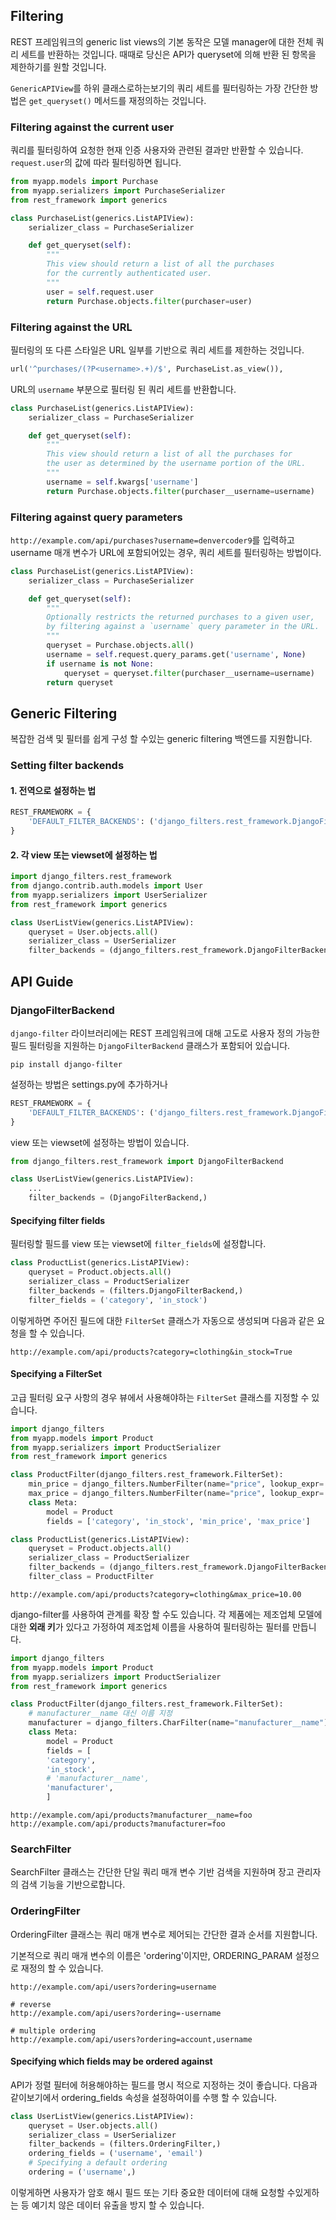 ## Filtering
REST 프레임워크의 generic list views의 기본 동작은 모델 manager에 대한 전체 쿼리 세트를 반환하는 것입니다. 때때로 당신은 API가 queryset에 의해 반환 된 항목을 제한하기를 원할 것입니다.

`GenericAPIView`를 하위 클래스로하는보기의 쿼리 세트를 필터링하는 가장 간단한 방법은 `get_queryset()` 메서드를 재정의하는 것입니다.

### Filtering against the current user
쿼리를 필터링하여 요청한 현재 인증 사용자와 관련된 결과만 반환할 수 있습니다. `request.user`의 값에 따라 필터링하면 됩니다.

```python
from myapp.models import Purchase
from myapp.serializers import PurchaseSerializer
from rest_framework import generics

class PurchaseList(generics.ListAPIView):
    serializer_class = PurchaseSerializer

    def get_queryset(self):
        """
        This view should return a list of all the purchases
        for the currently authenticated user.
        """
        user = self.request.user
        return Purchase.objects.filter(purchaser=user)
```

### Filtering against the URL
필터링의 또 다른 스타일은 URL 일부를 기반으로 쿼리 세트를 제한하는 것입니다.

```python
url('^purchases/(?P<username>.+)/$', PurchaseList.as_view()),
```
URL의 `username` 부분으로 필터링 된 쿼리 세트를 반환합니다.
```python
class PurchaseList(generics.ListAPIView):
    serializer_class = PurchaseSerializer

    def get_queryset(self):
        """
        This view should return a list of all the purchases for
        the user as determined by the username portion of the URL.
        """
        username = self.kwargs['username']
        return Purchase.objects.filter(purchaser__username=username)
```

### Filtering against query parameters
`http://example.com/api/purchases?username=denvercoder9`를 입력하고 username 매개 변수가 URL에 포함되어있는 경우, 쿼리 세트를 필터링하는 방법이다.
```python
class PurchaseList(generics.ListAPIView):
    serializer_class = PurchaseSerializer

    def get_queryset(self):
        """
        Optionally restricts the returned purchases to a given user,
        by filtering against a `username` query parameter in the URL.
        """
        queryset = Purchase.objects.all()
        username = self.request.query_params.get('username', None)
        if username is not None:
            queryset = queryset.filter(purchaser__username=username)
        return queryset
```

## Generic Filtering
복잡한 검색 및 필터를 쉽게 구성 할 수있는 generic filtering 백엔드를 지원합니다.

### Setting filter backends
#### 1. 전역으로 설정하는 법
```python
REST_FRAMEWORK = {
    'DEFAULT_FILTER_BACKENDS': ('django_filters.rest_framework.DjangoFilterBackend',)
}
```

#### 2. 각 view 또는 viewset에 설정하는 법
```python
import django_filters.rest_framework
from django.contrib.auth.models import User
from myapp.serializers import UserSerializer
from rest_framework import generics

class UserListView(generics.ListAPIView):
    queryset = User.objects.all()
    serializer_class = UserSerializer
    filter_backends = (django_filters.rest_framework.DjangoFilterBackend,)
```

## API Guide

### DjangoFilterBackend
`django-filter` 라이브러리에는 REST 프레임워크에 대해 고도로 사용자 정의 가능한 필드 필터링을 지원하는 `DjangoFilterBackend` 클래스가 포함되어 있습니다.

```shell
pip install django-filter
```
설정하는 방법은 settings.py에 추가하거나
```python
REST_FRAMEWORK = {
    'DEFAULT_FILTER_BACKENDS': ('django_filters.rest_framework.DjangoFilterBackend',)
}
```
view 또는 viewset에 설정하는 방법이 있습니다.
```python
from django_filters.rest_framework import DjangoFilterBackend

class UserListView(generics.ListAPIView):
    ...
    filter_backends = (DjangoFilterBackend,)
```

#### Specifying filter fields
필터링할 필드를 view 또는 viewset에 `filter_fields`에 설정합니다.
```python
class ProductList(generics.ListAPIView):
    queryset = Product.objects.all()
    serializer_class = ProductSerializer
    filter_backends = (filters.DjangoFilterBackend,)
    filter_fields = ('category', 'in_stock')
```
이렇게하면 주어진 필드에 대한 `FilterSet` 클래스가 자동으로 생성되며 다음과 같은 요청을 할 수 있습니다.
```
http://example.com/api/products?category=clothing&in_stock=True
```

#### Specifying a FilterSet
고급 필터링 요구 사항의 경우 뷰에서 사용해야하는 `FilterSet` 클래스를 지정할 수 있습니다.
```python
import django_filters
from myapp.models import Product
from myapp.serializers import ProductSerializer
from rest_framework import generics

class ProductFilter(django_filters.rest_framework.FilterSet):
    min_price = django_filters.NumberFilter(name="price", lookup_expr='gte')
    max_price = django_filters.NumberFilter(name="price", lookup_expr='lte')
    class Meta:
        model = Product
        fields = ['category', 'in_stock', 'min_price', 'max_price']

class ProductList(generics.ListAPIView):
    queryset = Product.objects.all()
    serializer_class = ProductSerializer
    filter_backends = (django_filters.rest_framework.DjangoFilterBackend,)
    filter_class = ProductFilter
```

```
http://example.com/api/products?category=clothing&max_price=10.00
```
django-filter를 사용하여 관계를 확장 할 수도 있습니다. 각 제품에는 제조업체 모델에 대한 **외래 키**가 있다고 가정하여 제조업체 이름을 사용하여 필터링하는 필터를 만듭니다.
```python
import django_filters
from myapp.models import Product
from myapp.serializers import ProductSerializer
from rest_framework import generics

class ProductFilter(django_filters.rest_framework.FilterSet):
    # manufacturer__name 대신 이름 지정
    manufacturer = django_filters.CharFilter(name="manufacturer__name")
    class Meta:
        model = Product
        fields = [
        'category',
        'in_stock',
        # 'manufacturer__name',
        'manufacturer',
        ]
```

```
http://example.com/api/products?manufacturer__name=foo
http://example.com/api/products?manufacturer=foo
```

### SearchFilter
SearchFilter 클래스는 간단한 단일 쿼리 매개 변수 기반 검색을 지원하며 장고 관리자의 검색 기능을 기반으로합니다.

### OrderingFilter
OrderingFilter 클래스는 쿼리 매개 변수로 제어되는 간단한 결과 순서를 지원합니다.

기본적으로 쿼리 매개 변수의 이름은 'ordering'이지만, ORDERING_PARAM 설정으로 재정의 할 수 있습니다.

```
http://example.com/api/users?ordering=username

# reverse
http://example.com/api/users?ordering=-username

# multiple ordering
http://example.com/api/users?ordering=account,username
```

#### Specifying which fields may be ordered against
API가 정렬 필터에 허용해야하는 필드를 명시 적으로 지정하는 것이 좋습니다. 다음과 같이보기에서 ordering_fields 속성을 설정하여이를 수행 할 수 있습니다.

```python
class UserListView(generics.ListAPIView):
    queryset = User.objects.all()
    serializer_class = UserSerializer
    filter_backends = (filters.OrderingFilter,)
    ordering_fields = ('username', 'email')
    # Specifying a default ordering
    ordering = ('username',)
```
이렇게하면 사용자가 암호 해시 필드 또는 기타 중요한 데이터에 대해 요청할 수있게하는 등 예기치 않은 데이터 유출을 방지 할 수 있습니다.

